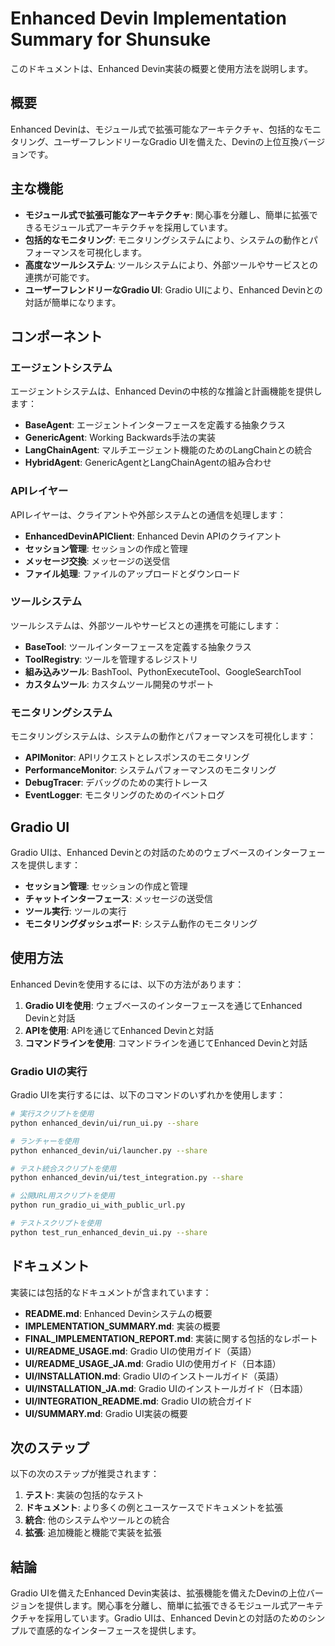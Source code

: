 # Enhanced Devin Implementation Summary for Shunsuke

このドキュメントは、Enhanced Devin実装の概要と使用方法を説明します。

## 概要

Enhanced Devinは、モジュール式で拡張可能なアーキテクチャ、包括的なモニタリング、ユーザーフレンドリーなGradio UIを備えた、Devinの上位互換バージョンです。

## 主な機能

- **モジュール式で拡張可能なアーキテクチャ**: 関心事を分離し、簡単に拡張できるモジュール式アーキテクチャを採用しています。
- **包括的なモニタリング**: モニタリングシステムにより、システムの動作とパフォーマンスを可視化します。
- **高度なツールシステム**: ツールシステムにより、外部ツールやサービスとの連携が可能です。
- **ユーザーフレンドリーなGradio UI**: Gradio UIにより、Enhanced Devinとの対話が簡単になります。

## コンポーネント

### エージェントシステム

エージェントシステムは、Enhanced Devinの中核的な推論と計画機能を提供します：

- **BaseAgent**: エージェントインターフェースを定義する抽象クラス
- **GenericAgent**: Working Backwards手法の実装
- **LangChainAgent**: マルチエージェント機能のためのLangChainとの統合
- **HybridAgent**: GenericAgentとLangChainAgentの組み合わせ

### APIレイヤー

APIレイヤーは、クライアントや外部システムとの通信を処理します：

- **EnhancedDevinAPIClient**: Enhanced Devin APIのクライアント
- **セッション管理**: セッションの作成と管理
- **メッセージ交換**: メッセージの送受信
- **ファイル処理**: ファイルのアップロードとダウンロード

### ツールシステム

ツールシステムは、外部ツールやサービスとの連携を可能にします：

- **BaseTool**: ツールインターフェースを定義する抽象クラス
- **ToolRegistry**: ツールを管理するレジストリ
- **組み込みツール**: BashTool、PythonExecuteTool、GoogleSearchTool
- **カスタムツール**: カスタムツール開発のサポート

### モニタリングシステム

モニタリングシステムは、システムの動作とパフォーマンスを可視化します：

- **APIMonitor**: APIリクエストとレスポンスのモニタリング
- **PerformanceMonitor**: システムパフォーマンスのモニタリング
- **DebugTracer**: デバッグのための実行トレース
- **EventLogger**: モニタリングのためのイベントログ

## Gradio UI

Gradio UIは、Enhanced Devinとの対話のためのウェブベースのインターフェースを提供します：

- **セッション管理**: セッションの作成と管理
- **チャットインターフェース**: メッセージの送受信
- **ツール実行**: ツールの実行
- **モニタリングダッシュボード**: システム動作のモニタリング

## 使用方法

Enhanced Devinを使用するには、以下の方法があります：

1. **Gradio UIを使用**: ウェブベースのインターフェースを通じてEnhanced Devinと対話
2. **APIを使用**: APIを通じてEnhanced Devinと対話
3. **コマンドラインを使用**: コマンドラインを通じてEnhanced Devinと対話

### Gradio UIの実行

Gradio UIを実行するには、以下のコマンドのいずれかを使用します：

```bash
# 実行スクリプトを使用
python enhanced_devin/ui/run_ui.py --share

# ランチャーを使用
python enhanced_devin/ui/launcher.py --share

# テスト統合スクリプトを使用
python enhanced_devin/ui/test_integration.py --share

# 公開URL用スクリプトを使用
python run_gradio_ui_with_public_url.py

# テストスクリプトを使用
python test_run_enhanced_devin_ui.py --share
```

## ドキュメント

実装には包括的なドキュメントが含まれています：

- **README.md**: Enhanced Devinシステムの概要
- **IMPLEMENTATION_SUMMARY.md**: 実装の概要
- **FINAL_IMPLEMENTATION_REPORT.md**: 実装に関する包括的なレポート
- **UI/README_USAGE.md**: Gradio UIの使用ガイド（英語）
- **UI/README_USAGE_JA.md**: Gradio UIの使用ガイド（日本語）
- **UI/INSTALLATION.md**: Gradio UIのインストールガイド（英語）
- **UI/INSTALLATION_JA.md**: Gradio UIのインストールガイド（日本語）
- **UI/INTEGRATION_README.md**: Gradio UIの統合ガイド
- **UI/SUMMARY.md**: Gradio UI実装の概要

## 次のステップ

以下の次のステップが推奨されます：

1. **テスト**: 実装の包括的なテスト
2. **ドキュメント**: より多くの例とユースケースでドキュメントを拡張
3. **統合**: 他のシステムやツールとの統合
4. **拡張**: 追加機能と機能で実装を拡張

## 結論

Gradio UIを備えたEnhanced Devin実装は、拡張機能を備えたDevinの上位バージョンを提供します。関心事を分離し、簡単に拡張できるモジュール式アーキテクチャを採用しています。Gradio UIは、Enhanced Devinとの対話のためのシンプルで直感的なインターフェースを提供します。
